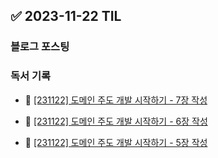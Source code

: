 ## ✅ 2023-11-22 TIL

### 블로그 포스팅

### 독서 기록

- 📝 [[231122] 도메인 주도 개발 시작하기 - 7장 작성](https://github.com/dahyen0o/development-books/commit/0b007cb6e2f812c400f4f41be3839cda8eaaa5cf)

- 📝 [[231122] 도메인 주도 개발 시작하기 - 6장 작성](https://github.com/dahyen0o/development-books/commit/367d5c4bae37817f41cf67de47dc0307d2606a7b)

- 📝 [[231122] 도메인 주도 개발 시작하기 - 5장 작성](https://github.com/dahyen0o/development-books/commit/6b9fdfffa2cf19c4ec0a565e96ff457d848dea9f)

